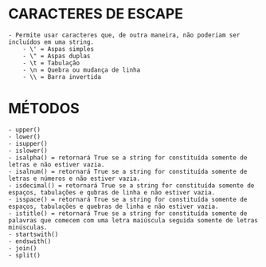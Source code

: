 # CARACTERES DE ESCAPE #
    - Permite usar caracteres que, de outra maneira, não poderiam ser incluídos em uma string.
        - \' = Aspas simples
        - \" = Aspas duplas
        - \t = Tabulação
        - \n = Quebra ou mudança de linha
        - \\ = Barra invertida

# MÉTODOS #
    - upper()
    - lower()
    - isupper()
    - islower()
    - isalpha() = retornará True se a string for constituída somente de letras e não estiver vazia.
    - isalnum() = retornará True se a string for constituída somente de letras e números e não estiver vazia.
    - isdecimal() = retornará True se a string for constituída somente de espaços, tabulações e qubras de linha e não estiver vazia.
    - isspace() = retornará True se a string for constituída somente de espaços, tabulações e quebras de linha e não estiver vazia.
    - istitle() = retornará True se a string for constituída somente de palavras que comecem com uma letra maiúscula seguida somente de letras minúsculas.
    - startswith()
    - endswith()
    - join()
    - split()